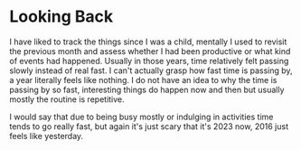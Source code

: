 # Looking Back

I have liked to track the things since I was a child, mentally I used to revisit the previous month and assess whether I had been productive or what kind of events had happened. Usually in those years, time relatively felt passing slowly instead of real fast. I can't actually grasp how fast time is passing by, a year literally feels like nothing. I do not have an idea to why the time is passing by so fast, interesting things do happen now and then but usually mostly the routine is repetitive. 

I would say that due to being busy mostly or indulging in activities time tends to go really fast, but again it's just scary that it's 2023 now, 2016 just feels like yesterday. 